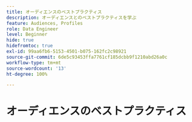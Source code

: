 ```yaml
---
title: オーディエンスのベストプラクティス
description: オーディエンスとのベストプラクティスを学ぶ
feature: Audiences, Profiles
role: Data Engineer
level: Beginner
hide: true
hidefromtoc: true
exl-id: 99aa6fb6-5153-4501-b075-162fc2c98921
source-git-commit: 6de5c93453ffa7761cf185dcbb9f1210abd26a0c
workflow-type: tm+mt
source-wordcount: '13'
ht-degree: 100%

---
```


# オーディエンスのベストプラクティス
